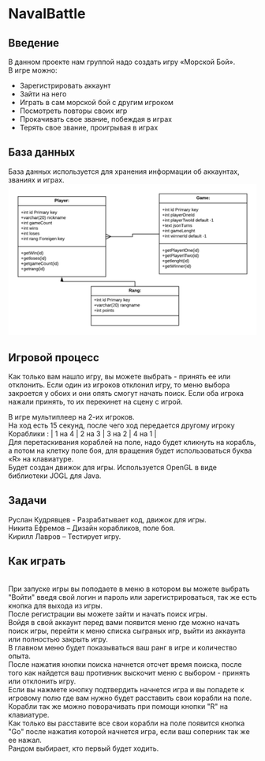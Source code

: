 # NavalBattle

## Введение
В данном проекте нам группой надо создать игру «Морской Бой». 
<br>
В игре можно:
* Зарегистрировать аккаунт
* Зайти на него
* Играть в сам морской бой с другим игроком
* Посмотреть повторы своих игр
* Прокачивать свое звание, побеждая в играх
* Терять свое звание, проигрывая в играх

## База данных
База данных используется для хранения информации об аккаунтах, званиях и играх.
![UML Schema](https://github.com/creperkiler2101/NavalBattle/blob/master/UMLSchema.png)

## Игровой процесс
Как только вам нашло игру, вы можете выбрать - принять ее или отклонить.
Если один из игроков отклонил игру, то меню выбора закроется у обоих и они опять смогут начать поиск.
Если оба игрока нажали принять, то их перекинет на сцену с игрой.

В игре мультиплеер на 2-их игроков.
<br>
На ход есть 15 секунд, после чего ход передается другому игроку
<br>
Кораблики : | 1 на 4  | 2 на 3 | 3 на 2 | 4 на 1 |
<br>
Для перетаскивания кораблей на поле, надо будет кликнуть на корабль,
а потом на клетку поле боя, для вращения будет использоваться буква «R» на клавиатуре.
<br>
Будет создан движок для игры. Используется OpenGL в виде библиотеки JOGL для Java.
<br>
## Задачи
Руслан Кудрявцев - Разрабатывает код, движок для игры.
<br>
Никита Ефремов – Дизайн корабликов, поле боя.
<br>
Кирилл Лавров – Тестирует игру.
<br>
## Как играть
<br>
При запуске игры вы поподаете в меню в котором вы можете выбрать "Войти" введя свой логин и пароль или зарегистрироваться, так же есть кнопка для выхода из игры.
<br>
После регистрации вы можете зайти и начать поиск игры. 
<br>
Войдя в свой аккаунт перед вами появится меню где можно начать поиск игры, перейти к меню списка сыграных игр, выйти из аккаунта или полностью закрыть игру.
<br>
В главном меню будет показываться ваш ранг в игре и количество опыта.
<br>
После нажатия кнопки поиска начнется отсчет время поиска, после того как найдется ваш противник выскочит меню с выбором - принять или отклонить игру.
<br>
Если вы нажмете кнопку подтвердить начнется игра и вы попадете к игровому полю где вам нужно будет расставить свои корабли на поле.
<br>
Корабли так же можно поворачивать при помощи кнопки "R" на клавиатуре.
<br>
Как только вы расставите все свои корабли на поле появится кнопка "Go" после нажатия которой начнется игра, если ваш соперник так же ее нажал.
<br>
Рандом выбирает, кто первый будет ходить.
<br>

